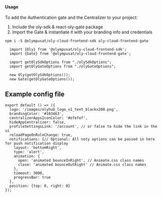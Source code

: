 #### Usage
To add the Authentication gate and the Centralizer to your project:
1. Include the oly-sdk & react-oly-gate package
2. Import the Gate & instantiate it with your branding info and credentials

```
npm i -S @olympusat/oly-cloud-frontend-sdk oly-cloud-frontend-gate
```


```
  import {Oly} from '@olympusat/oly-cloud-frontend-sdk';
  import {Gate} from '@olympusat/oly-cloud-frontend-gate';

  import getOlySdkOptions from "./olySdkOptions";
  import getOlyGateOptions from "./olyGateOptions";

  new Oly(getOlySdkOptions());
  new Gate(getOlyGateOptions());
```

## Example config file

```
export default () => ({
  logo: '/images/olyhub_logo_v1_text_blackx200.png',
  brandingColor: '#103463',
  centralizerAppsIconColor: '#efefef',
  hideAppCentralizer: false,
  profileSettingsLink: '/account', // or false to hide the link in the ui
  reloadPageOnRoleChange: true,
  notifications: {// Optional: All noty options can be passed in here for push notification display
    layout: 'bottomRight',
    type: 'alert',
    animation: {
      open: 'animated bounceInRight', // Animate.css class names
      close: 'animated bounceOutRight' // Animate.css class names
    },
    timeout: 3000,
    progressBar: true
  },
  position: {top: 0, right: 0}
});
```